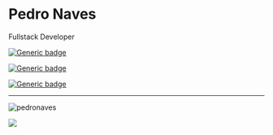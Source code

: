 # Pedro Naves 
Fullstack Developer


[![Generic badge](https://img.shields.io/badge/telefone-(62)&nbsp;99633&nbsp;4685-blue.svg)](https://api.whatsapp.com/send/?phone=5562996334685)

[![Generic badge](https://img.shields.io/badge/email-oi@pedronaves.com-green.svg)](mailto:oi@pedronaves.com)

[![Generic badge](https://img.shields.io/badge/site-pedronaves.com-purple.svg)](https://pedronaves.com/)

<hr/>

<img src="https://komarev.com/ghpvc/?username=pedronaves" alt="pedronaves" />

![](https://hit.yhype.me/github/profile?user_id=929308)
